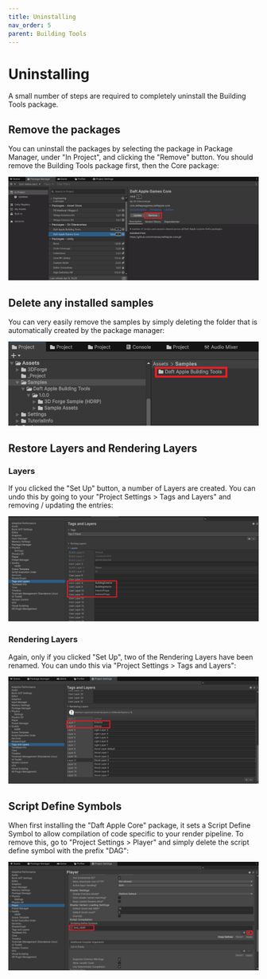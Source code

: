 ```yaml
---
title: Uninstalling
nav_order: 5
parent: Building Tools
---
```


# Uninstalling

A small number of steps are required to completely uninstall the Building Tools package.

## Remove the packages

You can uninstall the packages by selecting the package in Package Manager, under "In Project", and clicking the "Remove" button. You should remove the Building Tools package first, then the Core package:

![](.\media\uninstallpackages.png)

## Delete any installed samples

You can very easily remove the samples by simply deleting the folder that is automatically created by the package manager:

![](.\media\deletesamples.png)

## Restore Layers and Rendering Layers

### Layers

If you clicked the "Set Up" button, a number of Layers are created. You can undo this by going to your "Project Settings > Tags and Layers" and removing / updating the entries:

![](.\media\createdlayers.png)

### Rendering Layers

Again, only if you clicked "Set Up", two of the Rendering Layers have been renamed. You can undo this via "Project Settings > Tags and Layers":

![](.\media\renamedrenderlayers.png)

## Script Define Symbols

When first installing the "Daft Apple Core" package, it sets a Script Define Symbol to allow compilation of code specific to your render pipeline. To remove this, go to "Project Settings > Player" and simply delete the script define symbol with the prefix "DAG":

![](.\media\scriptdefines.png)

